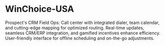 # WinChoice-USA
Prospect's CRM Field Ops: Call center with integrated dialer, team calendar, and cutting-edge mapping for optimized routing. Real-time updates, seamless CRM/ERP integration, and gamified incentives enhance efficiency. User-friendly interface for offline scheduling and on-the-go adjustments.
